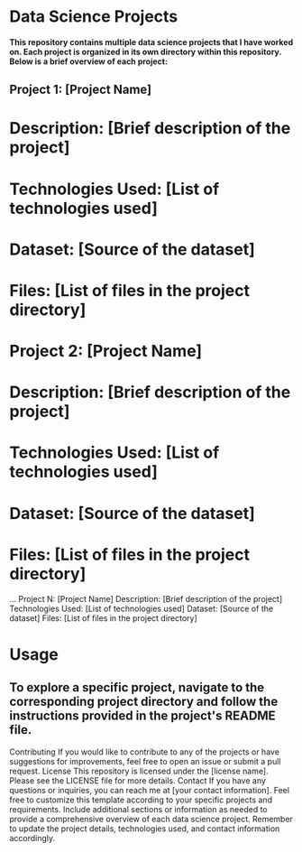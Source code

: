 # Data Science Projects

#### This repository contains multiple data science projects that I have worked on. Each project is organized in its own directory within this repository. Below is a brief overview of each project:

## Project 1: [Project Name]
# Description: [Brief description of the project]
# Technologies Used: [List of technologies used]
# Dataset: [Source of the dataset]
# Files: [List of files in the project directory]
# Project 2: [Project Name]
# Description: [Brief description of the project]
# Technologies Used: [List of technologies used]
# Dataset: [Source of the dataset]
# Files: [List of files in the project directory]

...
Project N: [Project Name]
Description: [Brief description of the project]
Technologies Used: [List of technologies used]
Dataset: [Source of the dataset]
Files: [List of files in the project directory]
# Usage
## To explore a specific project, navigate to the corresponding project directory and follow the instructions provided in the project's README file.
Contributing
If you would like to contribute to any of the projects or have suggestions for improvements, feel free to open an issue or submit a pull request.
License
This repository is licensed under the [license name]. Please see the LICENSE file for more details.
Contact
If you have any questions or inquiries, you can reach me at [your contact information].
Feel free to customize this template according to your specific projects and requirements. Include additional sections or information as needed to provide a comprehensive overview of each data science project. Remember to update the project details, technologies used, and contact information accordingly.

